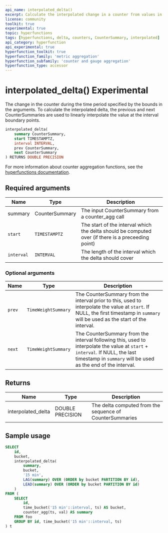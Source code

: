 ```yaml
---
api_name: interpolated_delta()
excerpt: Calculate the interpolated change in a counter from values in a sequence of `CounterSummary`s
license: community
toolkit: true
experimental: true
topic: hyperfunctions
tags: [hyperfunctions, delta, counters, CounterSummary, interpolated]
api_category: hyperfunction
api_experimental: true
hyperfunction_toolkit: true
hyperfunction_family: 'metric aggregation'
hyperfunction_subfamily: 'counter and gauge aggregation'
hyperfunction_type: accessor
---
```


# interpolated_delta() <tag type="toolkit" content="Toolkit" /><tag type="experimental-toolkit">Experimental</tag>
The change in the counter during the time period specified by the bounds in the
arguments. To calculate the interpolated delta, the previous and next CounterSummaries
are used to linearly interpolate the value at the interval boundary points.

```sql
interpolated_delta(
    summary CounterSummary,
    start TIMESTAMPTZ,
    interval INTERVAL,
    prev CounterSummary,
    next CounterSummary
) RETURNS DOUBLE PRECISION
```

For more information about counter aggregation functions, see the
[hyperfunctions documentation][hyperfunctions-counter-agg].

## Required arguments

|Name|Type|Description|
|-|-|-|
|summary|CounterSummary|The input CounterSummary from a counter_agg call|
|`start`|`TIMESTAMPTZ`|The start of the interval which the delta should be computed over (if there is a preceeding point)|
|`interval`|`INTERVAL`|The length of the interval which the delta should cover|

### Optional arguments

|Name|Type|Description|
|-|-|-|
|`prev`|`TimeWeightSummary`|The CounterSummary from the interval prior to this, used to interpolate the value at `start`. If NULL, the first timestamp in `summary` will be used as the start of the interval.|
|`next`|`TimeWeightSummary`|The CounterSummary from the interval following this, used to interpolate the value at `start` + `interval`. If NULL, the last timestamp in `summary` will be used as the end of the interval.|

## Returns

|Name|Type|Description|
|-|-|-|
|interpolated_delta|DOUBLE PRECISION|The delta computed from the sequence of CounterSummaries|

## Sample usage

```sql
SELECT
    id,
    bucket,
    interpolated_delta(
        summary,
        bucket,
        '15 min',
        LAG(summary) OVER (ORDER by bucket PARTITION BY id),
        LEAD(summary) OVER (ORDER by bucket PARTITION BY id)
    )
FROM (
    SELECT
        id,
        time_bucket('15 min'::interval, ts) AS bucket,
        counter_agg(ts, val) AS summary
    FROM foo
    GROUP BY id, time_bucket('15 min'::interval, ts)
) t
```


[hyperfunctions-counter-agg]: /timescaledb/:currentVersion:/how-to-guides/hyperfunctions/counter-aggregation/
